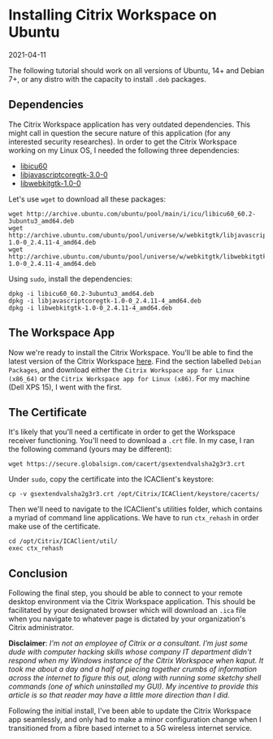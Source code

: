 # Installing Citrix Workspace on Ubuntu
2021-04-11

The following tutorial should work on all versions of Ubuntu, 14+ and Debian 7+, or any distro with the 
capacity to install `.deb` packages.

## Dependencies

The Citrix Workspace application has very outdated dependencies.
This might call in question the secure nature of this application (for any interested security researches).
In order to get the Citrix Workspace working on my Linux OS, I needed the following three dependencies:
 - [libicu60](https://packages.ubuntu.com/bionic/amd64/libicu60)
 - [libjavascriptcoregtk-3.0-0](https://packages.ubuntu.com/bionic/libjavascriptcoregtk-3.0-0)
 - [libwebkitgtk-1.0-0](https://packages.ubuntu.com/xenial/amd64/libwebkitgtk-1.0-0)

Let's use `wget` to download all these packages:
```shell
wget http://archive.ubuntu.com/ubuntu/pool/main/i/icu/libicu60_60.2-3ubuntu3_amd64.deb
wget http://archive.ubuntu.com/ubuntu/pool/universe/w/webkitgtk/libjavascriptcoregtk-1.0-0_2.4.11-4_amd64.deb
wget http://archive.ubuntu.com/ubuntu/pool/universe/w/webkitgtk/libwebkitgtk-1.0-0_2.4.11-4_amd64.deb
```

Using `sudo`, install the dependencies:
```shell
dpkg -i libicu60_60.2-3ubuntu3_amd64.deb
dpkg -i libjavascriptcoregtk-1.0-0_2.4.11-4_amd64.deb
dpkg -i libwebkitgtk-1.0-0_2.4.11-4_amd64.deb
```

## The Workspace App

Now we're ready to install the Citrix Workspace.
You'll be able to find the latest version of the Citrix Workspace 
[here](https://www.citrix.com/downloads/workspace-app/linux/workspace-app-for-linux-latest.html).
Find the section labelled `Debian Packages`, and download either the `Citrix Workspace app for Linux (x86_64)` or the 
`Citrix Workspace app for Linux (x86)`.
For my machine (Dell XPS 15), I went with the first.

## The Certificate

It's likely that you'll need a certificate in order to get the Workspace receiver functioning.
You'll need to download a `.crt` file.
In my case, I ran the following command (yours may be different):
```shell
wget https://secure.globalsign.com/cacert/gsextendvalsha2g3r3.crt
```

Under `sudo`, copy the certificate into the ICAClient's keystore:
```shell
cp -v gsextendvalsha2g3r3.crt /opt/Citrix/ICAClient/keystore/cacerts/
```

Then we'll need to navigate to the ICAClient's utilities folder, which contains a myriad of command line applications.
We have to run `ctx_rehash` in order make use of the certificate.
```shell
cd /opt/Citrix/ICAClient/util/
exec ctx_rehash
```

## Conclusion

Following the final step, you should be able to connect to your remote desktop environment via the Citrix Workspace 
application.
This should be facilitated by your designated browser which will download an `.ica` file when you navigate to whatever 
page is dictated by your organization's Citrix administrator.

**Disclaimer**: *I'm not an employee of Citrix or a consultant. 
I'm just some dude with computer hacking skills whose company IT department didn't respond when my Windows instance of 
the Citrix Workspace when kaput.
It took me about a day and a half of piecing together crumbs of information across the internet to figure this out, 
along with running some sketchy shell commands (one of which uninstalled my GUI). 
My incentive to provide this article is so that reader may have a little more direction than I did.*

Following the initial install, I've been able to update the Citrix Workspace app seamlessly, and only had to make a 
minor configuration change when I transitioned from a fibre based internet to a 5G wireless internet service.